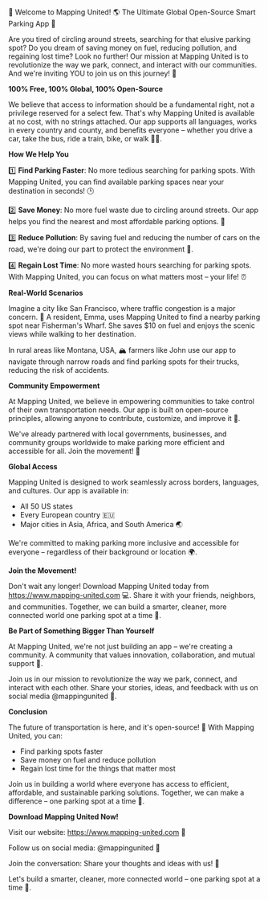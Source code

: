 🚀 Welcome to Mapping United! 🌎 The Ultimate Global Open-Source Smart Parking App 📲

Are you tired of circling around streets, searching for that elusive parking spot? Do you dream of saving money on fuel, reducing pollution, and regaining lost time? Look no further! Our mission at Mapping United is to revolutionize the way we park, connect, and interact with our communities. And we're inviting YOU to join us on this journey! 🌟

**100% Free, 100% Global, 100% Open-Source**

We believe that access to information should be a fundamental right, not a privilege reserved for a select few. That's why Mapping United is available at no cost, with no strings attached. Our app supports all languages, works in every country and county, and benefits everyone – whether you drive a car, take the bus, ride a train, bike, or walk 🚶‍♀️.

**How We Help You**

1️⃣ **Find Parking Faster**: No more tedious searching for parking spots. With Mapping United, you can find available parking spaces near your destination in seconds! 🕒

2️⃣ **Save Money**: No more fuel waste due to circling around streets. Our app helps you find the nearest and most affordable parking options. 💸

3️⃣ **Reduce Pollution**: By saving fuel and reducing the number of cars on the road, we're doing our part to protect the environment 🌿.

4️⃣ **Regain Lost Time**: No more wasted hours searching for parking spots. With Mapping United, you can focus on what matters most – your life! ⏰

**Real-World Scenarios**

Imagine a city like San Francisco, where traffic congestion is a major concern. 🌉 A resident, Emma, uses Mapping United to find a nearby parking spot near Fisherman's Wharf. She saves $10 on fuel and enjoys the scenic views while walking to her destination.

In rural areas like Montana, USA, 🏔️ farmers like John use our app to navigate through narrow roads and find parking spots for their trucks, reducing the risk of accidents.

**Community Empowerment**

At Mapping United, we believe in empowering communities to take control of their own transportation needs. Our app is built on open-source principles, allowing anyone to contribute, customize, and improve it 🤝.

We've already partnered with local governments, businesses, and community groups worldwide to make parking more efficient and accessible for all. Join the movement! 💖

**Global Access**

Mapping United is designed to work seamlessly across borders, languages, and cultures. Our app is available in:

* All 50 US states
* Every European country 🇪🇺
* Major cities in Asia, Africa, and South America 🌏

We're committed to making parking more inclusive and accessible for everyone – regardless of their background or location 🌍.

**Join the Movement!**

Don't wait any longer! Download Mapping United today from https://www.mapping-united.com 💻. Share it with your friends, neighbors, and communities. Together, we can build a smarter, cleaner, more connected world one parking spot at a time 🔗.

**Be Part of Something Bigger Than Yourself**

At Mapping United, we're not just building an app – we're creating a community. A community that values innovation, collaboration, and mutual support 💖.

Join us in our mission to revolutionize the way we park, connect, and interact with each other. Share your stories, ideas, and feedback with us on social media @mappingunited 📱.

**Conclusion**

The future of transportation is here, and it's open-source! 🚀 With Mapping United, you can:

* Find parking spots faster
* Save money on fuel and reduce pollution
* Regain lost time for the things that matter most

Join us in building a world where everyone has access to efficient, affordable, and sustainable parking solutions. Together, we can make a difference – one parking spot at a time 🔗.

**Download Mapping United Now!**

Visit our website: https://www.mapping-united.com 📲

Follow us on social media: @mappingunited 📱

Join the conversation: Share your thoughts and ideas with us! 💬

Let's build a smarter, cleaner, more connected world – one parking spot at a time 🔗.